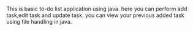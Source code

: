 This is basic to-do list application using java.
here you can perform add task,edit task and update task.
you can view your previous added task using file handling in java.
